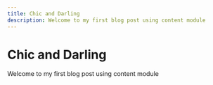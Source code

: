 ```yaml
---
title: Chic and Darling
description: Welcome to my first blog post using content module
---
```


# Chic and Darling

Welcome to my first blog post using content module